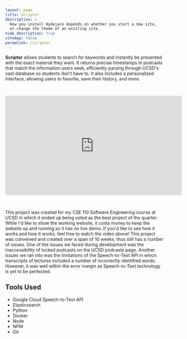 ```yaml
---
layout: page
title: Scriptor
description: >
  How you install Hydejack depends on whether you start a new site,
  or change the theme of an existing site.
hide_description: true
sitemap: false
permalink: /scriptor
---
```


**Scriptor** allows students to search for keywords and instantly be presented with the exact material they want. It returns precise timestamps in podcasts that match the information users seek, efficiently parsing through UCSD's vast database so students don't have to. It also includes a personalized interface, allowing users to favorite, save their history, and more.

<p>&nbsp;</p>

<iframe width="560" height="315" src="https://www.youtube.com/embed/wJXGAqXLZew" frameborder="0"> </iframe>

<p>&nbsp;</p>

This project was created for my CSE 110 Software Engineering course at UCSD in which it ended up being voted as the best project of the quarter. While I'd like to show the working website, it costs money to keep the website up and running so it has no live demo. If you'd like to see how it works and how it works, feel free to watch the video above! This project was conveived and created over a span of 10 weeks, thus still has a number of issues. One of the issues we faced during development was the inaccessibility of locked podcasts on the UCSD podcasts page. Another issues we ran into was the limitations of the Speech-to-Text API in which transcripts of lectures included a number of incorrectly identified words. However, it was well within the error margin as Speech-to-Text technology is yet to be perfected.

## Tools Used  
 * Google Cloud Speech-to-Text API
 * Elasticsearch
 * Python
 * Docker
 * Node
 * NPM
 * Git